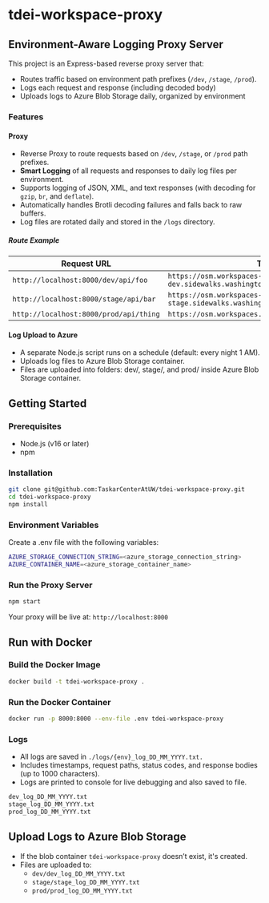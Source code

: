 # tdei-workspace-proxy


## Environment-Aware Logging Proxy Server

This project is an Express-based reverse proxy server that:
- Routes traffic based on environment path prefixes (`/dev`, `/stage`, `/prod`).
- Logs each request and response (including decoded body)
- Uploads logs to Azure Blob Storage daily, organized by environment

### Features

#### Proxy

- Reverse Proxy to route requests based on `/dev`, `/stage`, or `/prod` path prefixes.
- **Smart Logging** of all requests and responses to daily log files per environment.
- Supports logging of JSON, XML, and text responses (with decoding for `gzip`, `br`, and `deflate`).
- Automatically handles Brotli decoding failures and falls back to raw buffers.
- Log files are rotated daily and stored in the `/logs` directory.

##### Route Example
| Request URL                            | Targeted Host                                                   |
| -------------------------------------- | --------------------------------------------------------------- |
| `http://localhost:8000/dev/api/foo`    | `https://osm.workspaces-dev.sidewalks.washington.edu/api/foo`   |
| `http://localhost:8000/stage/api/bar`  | `https://osm.workspaces-stage.sidewalks.washington.edu/api/bar` |
| `http://localhost:8000/prod/api/thing` | `https://osm.workspaces.sidewalks.washington.edu/api/thing`     |

#### Log Upload to Azure
- A separate Node.js script runs on a schedule (default: every night 1 AM).
- Uploads log files to Azure Blob Storage container.
- Files are uploaded into folders: dev/, stage/, and prod/ inside Azure Blob Storage container.

## Getting Started

### Prerequisites
- Node.js (v16 or later)
- npm

### Installation

```bash
git clone git@github.com:TaskarCenterAtUW/tdei-workspace-proxy.git
cd tdei-workspace-proxy
npm install
```

### Environment Variables
Create a .env file with the following variables:
```bash
AZURE_STORAGE_CONNECTION_STRING=<azure_storage_connection_string>
AZURE_CONTAINER_NAME=<azure_storage_container_name>
```

### Run the Proxy Server
```bash
npm start
```
Your proxy will be live at: `http://localhost:8000`


## Run with Docker
### Build the Docker Image
```bash
docker build -t tdei-workspace-proxy .
```

### Run the Docker Container
```bash
docker run -p 8000:8000 --env-file .env tdei-workspace-proxy
```

### Logs
- All logs are saved in `./logs/{env}_log_DD_MM_YYYY.txt.`
- Includes timestamps, request paths, status codes, and response bodies (up to 1000 characters).
- Logs are printed to console for live debugging and also saved to file.
  
```bash
dev_log_DD_MM_YYYY.txt
stage_log_DD_MM_YYYY.txt
prod_log_DD_MM_YYYY.txt
```


## Upload Logs to Azure Blob Storage

- If the blob container `tdei-workspace-proxy` doesn’t exist, it's created.
- Files are uploaded to:
    - `dev/dev_log_DD_MM_YYYY.txt` 
    - `stage/stage_log_DD_MM_YYYY.txt` 
    - `prod/prod_log_DD_MM_YYYY.txt` 